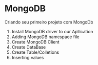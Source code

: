 # MongoDB
Criando seu primeiro projeto com MongoDb

1. Install MongoDB driver to our Apllication
2. Adding MongoDB namespace file
3. Create MongoDB Client
4. Create DataBase
5. Create Table/Colletions
6. Inserting values
